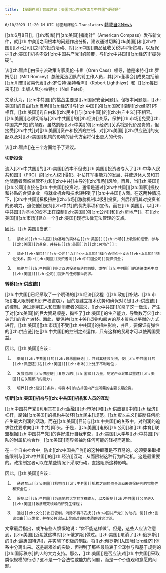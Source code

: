 ```yaml
---
title: 【秘翻在线】智库建议：美国可以在三方面与中共国“硬碰硬”
---
```

`6/10/2023 11:20 AM UTC 秘密翻譯組G-Translators` [轉載自GNews](https://gnews.org/articles/1373946)

[[zh:6月8日]]，[[zh:智库]]“[[zh:美国]]指南针”（American Compass）发布新文件，就[[zh:中美]]之间根本的问题作出分析，建议通过切断[[zh:美国]]和[[zh:中国]][[zh:公司]]之间的投资活动、对[[zh:中国]]商品征收关税以平衡贸易，以及保护[[zh:美国]]机构不受[[zh:中国共产党]]的颠覆，与[[zh:中共国]][[zh:经济]]“硬碰硬”。

该[[zh:智库]]由保守派政策专家奥伦·卡斯（Oren Cass）领导，他是米特·[[zh:罗姆尼]]（Mitt Romney）总统竞选团队的前工作人员，其[[zh:董事会]]成员包括前[[zh:川普]]贸易代表[[zh:罗伯特·莱特希泽]]（Robert Lighthizer）和《[[zh:每日来电]]》出版人尼尔·帕特尔（Neil Patel）。

文章认为，[[zh:中共国]]的挑战主要是[[zh:国家安全问题]]。但根本问题是，[[zh:美国]]的自由[[zh:市场]][[zh:经济]]与[[zh:中国]]的[[zh:国家]]控制[[zh:经济]]不相容，[[zh:美国]]的自由和[[zh:民主]]与[[zh:中国]]的[[zh:共产主义]]不相容。[[zh:美国]]必须切断与[[zh:中共国]]的[[zh:经济]]关系，保护[[zh:市场]]免受[[zh:中国共产党]]的颠覆。虽然割断[[zh:中美]]的[[zh:经济]]关系将是代价昂贵的，但接受[[zh:中共]]对[[zh:美国]]资产和投资的控制、对[[zh:美国]][[zh:供应链]]的支配以及对[[zh:美国]]机构的影响的替代方案将付出更大的代价。

该[[zh:智库]]在三个方面给予了建议。

**切断投资**

流入[[zh:中共国]]的[[zh:美国]]资本不但使[[zh:美国]]投资者卷入了[[zh:中华人民共和国]]（PRC）的[[zh:人权]]侵犯、补贴其军事能力的发展、并使退休人员和其他储蓄者面临监管不力和[[zh:中共]]主导的[[zh:市场]]风险，而且，当[[zh:美国]][[zh:公司]]直接在[[zh:中共国]]投资时，通常是通过[[zh:中共国]][[zh:国家]]授权和补贴的合资企业，将就业机会和技术转移到了[[zh:中共国]]方面。在这两种情况下，[[zh:中共国]]积极扭曲[[zh:市场]]激励机制以吸引投资，然后利用其对投资者的影响力，迫使他们支持[[zh:中共]]的优先事项和宣传。而在[[zh:美国]]，以[[zh:中共国]]为基地的资本正在控制[[zh:美国]]的[[zh:公司]]和[[zh:房地产]]，在[[zh:美国]][[zh:市场]]建立一个[[zh:美国]]现行法律无法管理的支点。

因此，[[zh:美国]]应该：

1.       禁止以[[zh:中共国]]为基地的实体在[[zh:美国]][[zh:市场]]上收购和经营、参与[[zh:美国]]的基金，并持有[[zh:美国]]的[[zh:房地产]]；

2.       禁止[[zh:美国]][[zh:公司]]在[[zh:中共国]]建立合资企业或向[[zh:中共国]]转让技术，禁止[[zh:美国]]投资者向[[zh:中共国公司]]提供资金；

3.       拒绝与[[zh:中共国]]签订双边投资条约的前提，或在[[zh:中共国]]的法律体系中向[[zh:美国]][[zh:公司]]提出的任何援助要求。

**转移[[zh:供应链]]**

[[zh:中共国]]已经采取了一个明确的[[zh:经济]]议程（[[zh:政府]]补贴、[[zh:市场]]准入限制和知识产权盗窃），目的是建立技术优势和确保对关键[[zh:供应链]]的控制。通过剥削工人和压制消费者的需求，[[zh:中共国]]加强了这一做法，产生了对[[zh:美国]]的巨大贸易顺差，掏空了[[zh:美国]]的生产能力，导致数万亿[[zh:美元]]的资产转移。因此，要保持[[zh:中美]]货物和服务的基本贸易以平衡的方式进行，[[zh:美国]][[zh:市场]]不受[[zh:中共国]]的扭曲影响，并且，要保证有弹性的[[zh:供应链]]在[[zh:中共国]]的控制之外运作，只有这样的贸易才可以使两国受益。

因此，[[zh:美国]]应该：

1.       撤销[[zh:中共国]]的[[zh:最惠国待遇]]，并对其征收关税，使[[zh:中共国]]的[[zh:供应链]]在[[zh:美国]][[zh:市场]]上处于不利地位；

2.       发展监测[[zh:供应链]]复原力的[[zh:国家]]力量，制定产业政策以重建[[zh:美国]]在关键部门的能力；

3.       培养[[zh:经济]]条件，将资本引向支持国内产业所需的主要长期投资。

**切断[[zh:美国]]机构与[[zh:中共国]]机构和人员的互动**

[[zh:中国共产党]]利用其在[[zh:金融]][[zh:市场]]和[[zh:供应链]]中的[[zh:经济]]杠杆，腐蚀[[zh:美国]]的机构并破坏[[zh:民主]]规范。[[zh:资本主义]]鼓励任何能产生最大利润的活动，而在[[zh:美国]]目前与[[zh:中共国]]的关系中，对利润的追求往往要求向[[zh:中共]]叩头。于是，[[zh:美国]]电影[[zh:公司]]和[[zh:体育]]联盟根据[[zh:中国共产党]]的喜好进行自我审查，[[zh:美国]]大学与[[zh:中共国]]军队的附属机构合作，[[zh:美国]]商界领袖为任何可能的轻视而道歉。

在一个自由社会中，防止[[zh:中国共产党]]的这种颠覆是不容易的。必须要采取措施限制与[[zh:中共国]]的[[zh:经济]]互动，从而限制这种行为的动机，这是最重要的。政策制定者可以在某些情况下采取行动，直接阻断这种影响。

因此，[[zh:美国]]应该：

1.       通过禁止[[zh:美国]]机构与[[zh:中共国]]机构之间的资金流动来确保研究的完整性和安全性；

2.       限制以[[zh:中共国]]为基地的大学的学费收入，以及限制[[zh:中共国]]公民进入[[zh:美国]]敏感研究领域的研究生课程；

3.       通过[[zh:文化]]出口管制，消除不得不安抚[[zh:中国共产党]]的动机，使[[zh:言论自由]]正常化，并在公共论坛上奖励对真相本质的诚实讨论。

文章最后指出，或许有些人愤慨地说：“你不能这样做”。但是，这些人应该注意到，[[zh:美国]]近期就这样对[[zh:俄罗斯]]做过。[[zh:美国]]取消了[[zh:俄罗斯]]的[[zh:最惠国待遇]]，并实施了积极的制裁，将[[zh:俄罗斯]]从国际[[zh:经济]]体系中分离出来。这是最艰难的突破，但得到了那些最热衷于全球参与和基于规则的[[zh:国际秩序]]的人的大力支持。那么，[[zh:美国]]是否应该对[[zh:中共国]]采取类似规模的行动？这不是一个合法性或能力的问题，而是一个价值观和意愿的问题。
